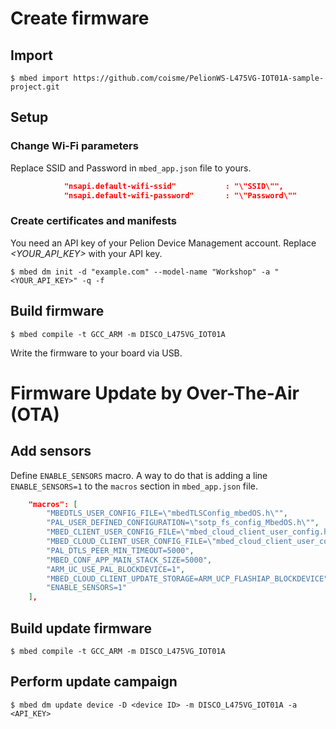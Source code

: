 # Create firmware

## Import

```
$ mbed import https://github.com/coisme/PelionWS-L475VG-IOT01A-sample-project.git
```

## Setup

### Change Wi-Fi parameters

Replace SSID and Password in `mbed_app.json` file to yours.

```JSON:mbed_app.json
            "nsapi.default-wifi-ssid"           : "\"SSID\"",
            "nsapi.default-wifi-password"       : "\"Password\""
```

### Create certificates and manifests

You need an API key of your Pelion Device Management account. Replace *<YOUR_API_KEY>* with your API key.

```
$ mbed dm init -d "example.com" --model-name "Workshop" -a "<YOUR_API_KEY>" -q -f
```

## Build firmware

```
$ mbed compile -t GCC_ARM -m DISCO_L475VG_IOT01A
```

Write the firmware to your board via USB.

# Firmware Update by Over-The-Air (OTA)

## Add sensors

Define `ENABLE_SENSORS` macro. A way to do that is adding a line `ENABLE_SENSORS=1` to the `macros` section in `mbed_app.json` file.

```mbed_app.json
    "macros": [
        "MBEDTLS_USER_CONFIG_FILE=\"mbedTLSConfig_mbedOS.h\"",
        "PAL_USER_DEFINED_CONFIGURATION=\"sotp_fs_config_MbedOS.h\"",
        "MBED_CLIENT_USER_CONFIG_FILE=\"mbed_cloud_client_user_config.h\"",
        "MBED_CLOUD_CLIENT_USER_CONFIG_FILE=\"mbed_cloud_client_user_config.h\"",
        "PAL_DTLS_PEER_MIN_TIMEOUT=5000",
        "MBED_CONF_APP_MAIN_STACK_SIZE=5000",
        "ARM_UC_USE_PAL_BLOCKDEVICE=1",
        "MBED_CLOUD_CLIENT_UPDATE_STORAGE=ARM_UCP_FLASHIAP_BLOCKDEVICE",
        "ENABLE_SENSORS=1"
    ],
```
## Build update firmware

```
$ mbed compile -t GCC_ARM -m DISCO_L475VG_IOT01A
```

## Perform update campaign

```
$ mbed dm update device -D <device ID> -m DISCO_L475VG_IOT01A -a <API_KEY>
```

